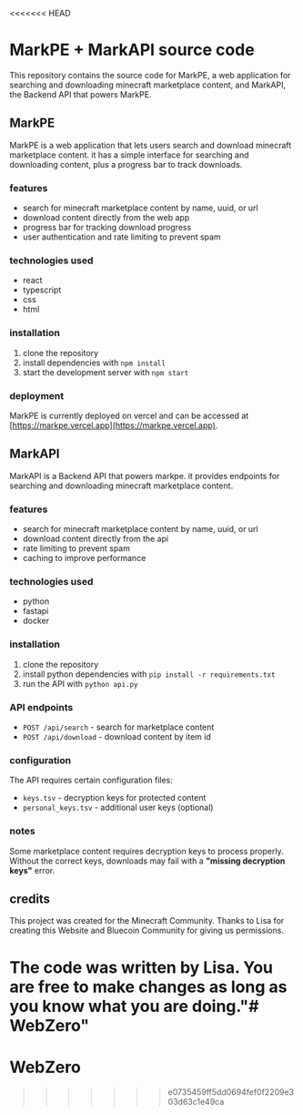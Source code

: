 <<<<<<< HEAD
# MarkPE + MarkAPI source code

This repository contains the source code for MarkPE, a web application for searching and downloading minecraft marketplace content, and MarkAPI, the Backend API that powers MarkPE.

## MarkPE

MarkPE is a web application that lets users search and download minecraft marketplace content. it has a simple interface for searching and downloading content, plus a progress bar to track downloads.

### features

- search for minecraft marketplace content by name, uuid, or url
- download content directly from the web app
- progress bar for tracking download progress
- user authentication and rate limiting to prevent spam

### technologies used

- react
- typescript
- css
- html

### installation

1. clone the repository
2. install dependencies with `npm install`
3. start the development server with `npm start`

### deployment

MarkPE is currently deployed on vercel and can be accessed at [https://markpe.vercel.app](https://markpe.vercel.app).

## MarkAPI

MarkAPI is a Backend API that powers markpe. it provides endpoints for searching and downloading minecraft marketplace content.

### features

- search for minecraft marketplace content by name, uuid, or url
- download content directly from the api
- rate limiting to prevent spam
- caching to improve performance

### technologies used

- python
- fastapi
- docker

### installation

1. clone the repository
2. install python dependencies with `pip install -r requirements.txt`
3. run the API with `python api.py`

### API endpoints

- `POST /api/search` - search for marketplace content
- `POST /api/download` - download content by item id

### configuration

The API requires certain configuration files:
- `keys.tsv` - decryption keys for protected content
- `personal_keys.tsv` - additional user keys (optional)

### notes

Some marketplace content requires decryption keys to process properly. Without the correct keys, downloads may fail with a **"missing decryption keys"** error.

## credits

This project was created for the Minecraft Community. Thanks to Lisa for creating this Website and Bluecoin Community for giving us permissions.

The code was written by Lisa. You are free to make changes as long as you know what you are doing."# WebZero" 
=======
# WebZero
>>>>>>> e0735459ff5dd0694fef0f2209e303d63c1e49ca
